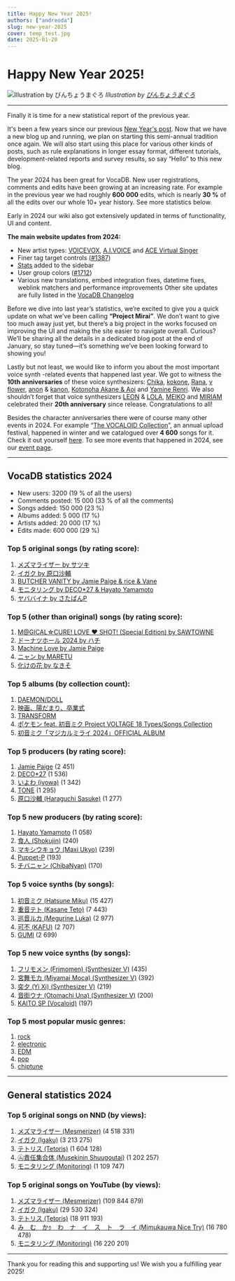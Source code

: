 ```yaml
---
title: Happy New Year 2025!
authors: ["andreoda"]
slug: new-year-2025
cover: temp_test.jpg
date: 2025-01-20
---
```


# Happy New Year 2025!

![Illustration by びんちょうまぐろ](https://github.com/user-attachments/assets/2b5aafba-6a66-4ba0-8b82-7695b2557adf)
_Illustration by [びんちょうまぐろ](https://www.pixiv.net/en/users/27389829)_

---

Finally it is time for a new statistical report of the previous year.

It's been a few years since our previous [New Year's post](https://blog.vocadb.net/blog/new-year-2021). Now that we have a new blog up and running, we plan on starting this semi-annual tradition once again. We will also start using this place for various other kinds of posts, such as rule explanations in longer essay format, different tutorials, development-related reports and survey results, so say “Hello” to this new blog.

The year 2024 has been great for VocaDB. New user registrations, comments and edits have been growing at an increasing rate. For example in the previous year we had roughly **600 000** edits, which is nearly **30 %** of all the edits over our whole 10+ year history. See more statistics below.

Early in 2024 our wiki also got extensively updated in terms of functionality, UI and content.

**The main website updates from 2024:**

- New artist types: [VOICEVOX](https://vocadb.net/T/8533/voicevox), [A.I.VOICE](https://vocadb.net/T/7776) and [ACE Virtual Singer](https://vocadb.net/T/8863)
- Finer tag target controls ([#1387](https://github.com/VocaDB/vocadb/issues/1387))
- [Stats](https://vocadb.net/stats) added to the sidebar
- User group colors ([#1712](https://github.com/VocaDB/vocadb/issues/1712))
- Various new translations, embed integration fixes, datetime fixes, weblink matchers and performance improvements
  Other site updates are fully listed in the [VocaDB Changelog](https://wiki.vocadb.net/docs/documentation/vocadb-changelog)

Before we dive into last year’s statistics, we’re excited to give you a quick update on what we’ve been calling **“Project Mirai”**. We don’t want to give too much away just yet, but there’s a big project in the works focused on improving the UI and making the site easier to navigate overall. Curious? We’ll be sharing all the details in a dedicated blog post at the end of January, so stay tuned—it’s something we’ve been looking forward to showing you!

Lastly but not least, we would like to inform you about the most important voice synth -related events that happened last year.
We got to witness the **10th anniversaries** of these voice synthesizers: [Chika](https://vocadb.net/Ar/25148), [kokone](https://vocadb.net/Ar/16545), [Rana](https://vocadb.net/Ar/23600), [v flower](https://vocadb.net/Ar/21165), [anon](https://vocadb.net/Ar/18365) & [kanon](https://vocadb.net/Ar/18364), [Kotonoha Akane & Aoi](https://vocadb.net/Ar/129575) and [Yamine Renri](https://vocadb.net/Ar/106532).
We also shouldn’t forget that voice synthesizers [LEON](https://vocadb.net/Ar/386) & [LOLA](https://vocadb.net/Ar/387), [MEIKO](https://vocadb.net/Ar/176) and [MIRIAM](https://vocadb.net/Ar/388) celebrated their **20th anniversary** since release.
Congratulations to all!

Besides the character anniversaries there were of course many other events in 2024. For example “[The VOCALOID Collection](https://vocadb.net/Es/264/the-vocaloid-collection)”, an annual upload festival, happened in winter and we catalogued over **4 600** songs for it. Check it out yourself [here](https://vocadb.net/E/6504/the-vocaloid-collection-2024-w).
To see more events that happened in 2024, see our [event page](https://vocadb.net/Search?searchType=ReleaseEvent&afterDate=2024-01-01T18%3A43%3A08.071Z&beforeDate=2024-12-31T18%3A43%3A04.427Z&childTags=false&childVoicebanks=false&draftsOnly=false&eventCategory=&filter=&onlyMyEvents=false&page=1&pageSize=10&sort=Name).

---

## VocaDB statistics 2024

- New users: 3200 (19 % of all the users)
- Comments posted: 15 000 (33 % of all the comments)
- Songs added: 150 000 (23 %)
- Albums added: 5 000 (17 %)
- Artists added: 20 000 (17 %)
- Edits made: 600 000 (29 %)

### Top 5 original songs (by rating score):

1. [メズマライザー by サツキ](https://vocadb.net/S/610187)
2. [イガク by 原口沙輔](https://vocadb.net/S/588814)
3. [BUTCHER VANITY by Jamie Paige & rice & Vane](https://vocadb.net/S/605339)
4. [モニタリング by DECO*27 & Hayato Yamamoto](https://vocadb.net/S/668055)
5. [ヤババイナ by さたぱんP](https://vocadb.net/S/588674)

### Top 5 (other than original) songs (by rating score):

1. [M@GICAL☆CURE! LOVE ♥ SHOT! (Special Edition) by SAWTOWNE](https://vocadb.net/S/603850)
2. [ドーナツホール 2024 by ハチ](https://vocadb.net/S/680923)
3. [Machine Love by Jamie Paige](https://vocadb.net/S/642667)
4. [ニャン by MARETU](https://vocadb.net/S/720610)
5. [化けの花 by なきそ](https://vocadb.net/S/685577)

### Top 5 albums (by collection count):

1. [DAEMON/DOLL](https://vocadb.net/Al/40661)
2. [映画、陽だまり、卒業式](https://vocadb.net/Al/41399)
3. [TRANSFORM](https://vocadb.net/Al/43054)
4. [ポケモン feat. 初音ミク Project VOLTAGE 18 Types/Songs Collection](https://vocadb.net/Al/41650)
5. [初音ミク「マジカルミライ 2024」OFFICIAL ALBUM](https://vocadb.net/Al/41782)

### Top 5 producers (by rating score):

1. [Jamie Paige](https://vocadb.net/Ar/48752) (2 451)
2. [DECO\*27](https://vocadb.net/Ar/45) (1 536)
3. [いよわ (iyowa)](https://vocadb.net/Ar/65229) (1 342)
4. [TONE](https://vocadb.net/Ar/80489) (1 295)
5. [原口沙輔 (Haraguchi Sasuke)](https://vocadb.net/Ar/123316) (1 277)

### Top 5 new producers (by rating score):

1. [Hayato Yamamoto](https://vocadb.net/Ar/135037) (1 058)
2. [食人 (Shokujin)](https://vocadb.net/Ar/135166) (240)
3. [マキシウキョウ (Maxi Ukyo)](https://vocadb.net/Ar/133610) (239)
4. [Puppet-P](https://vocadb.net/Ar/143055) (193)
5. [チバニャン (ChibaNyan)](https://vocadb.net/Ar/131848) (170)

### Top 5 voice synths (by songs):

1. [初音ミク (Hatsune Miku)](https://vocadb.net/Ar/1) (15 427)
2. [重音テト (Kasane Teto)](https://vocadb.net/Ar/140308) (7 443)
3. [巡音ルカ (Megurine Luka)](https://vocadb.net/Ar/2) (2 977)
4. [可不 (KAFU)](https://vocadb.net/Ar/83928) (2 707)
5. [GUMI](https://vocadb.net/Ar/3) (2 699)

### Top 5 new voice synths (by songs):

1. [フリモメン (Frimomen) (Synthesizer V)](https://vocadb.net/Ar/131564) (435)
2. [宮舞モカ (Miyamai Moca) (Synthesizer V)](https://vocadb.net/Ar/144383) (392)
3. [奕夕 (Yi Xi) (Synthesizer V)](https://vocadb.net/Ar/132680) (219)
4. [音街ウナ (Otomachi Una) (Synthesizer V)](https://vocadb.net/Ar/147883) (200)
5. [KAITO SP (Vocaloid)](https://vocadb.net/Ar/142625) (197)

### Top 5 most popular music genres:

1. [rock](https://vocadb.net/T/481/rock)
2. [electronic](https://vocadb.net/T/123/electronic)
3. [EDM](https://vocadb.net/T/1552/edm)
4. [pop](https://vocadb.net/T/341/pop)
5. [chiptune](https://vocadb.net/T/62/chiptune)

---

## General statistics 2024

### Top 5 original songs on NND (by views):

1. [メズマライザー (Mesmerizer)](https://vocadb.net/S/610187) (4 518 331)
2. [イガク (Igaku)](https://vocadb.net/S/588814) (3 213 275)
3. [テトリス (Tetoris)](https://vocadb.net/S/696221) (1 604 128)
4. [㋰責任集合体 (Musekinin Shuugoutai)](https://vocadb.net/S/626191) (1 202 257)
5. [モニタリング (Monitoring)](https://vocadb.net/S/668055) (1 109 747)

### Top 5 original songs on YouTube (by views):

1. [メズマライザー (Mesmerizer)](https://vocadb.net/S/610187) (109 844 879)
2. [イガク (Igaku)](https://vocadb.net/S/588814) (29 530 324)
3. [テトリス (Tetoris)](https://vocadb.net/S/696221) (18 911 193)
4. [み　む　かｩ　わ　ナ　イ　ス　ト　ラ　イ (Mimukauwa Nice Try)](https://vocadb.net/S/709707) (16 780 478)
5. [モニタリング (Monitoring)](https://vocadb.net/S/668055) (16 220 201)

---

Thank you for reading this and supporting us! We wish you a fulfilling year 2025!
